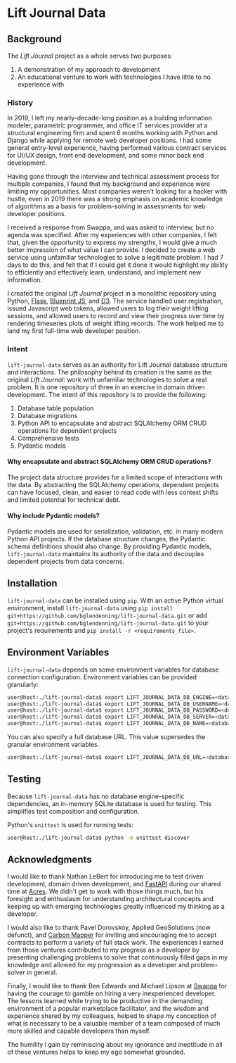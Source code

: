 # Lift Journal Data

## Background

The _Lift Journal_ project as a whole serves two purposes:

1. A demonstration of my approach to development
2. An educational venture to work with technologies I have little to no experience with

### History

In 2019, I left my nearly-decade-long position as a building information modeler, parametric programmer, and office IT services provider at a structural engineering firm and spent 6 months working with Python and Django while applying for remote web developer positions. I had some general entry-level experience, having performed various contract services for UI/UX design, front end development, and some minor back end development.

Having gone through the interview and technical assessment process for multiple companies, I found that my background and experience were limiting my opportunities. Most companies weren't looking for a hacker with hustle, even in 2019 there was a strong emphasis on academic knowledge of algorithms as a basis for problem-solving in assessments for web developer positions.

I received a response from Swappa, and was asked to interview, but no agenda was specified. After my experiences with other companies, I felt that, given the opportunity to express my strengths, I would give a much better impression of what value I can provide. I decided to create a web service using unfamiliar technologies to solve a legitimate problem. I had 7 days to do this, and felt that if I could get it done it would highlight my ability to efficiently and effectively learn, understand, and implement new information.

I created the original _Lift Journal_ project in a monolithic repository using Python, [Flask](https://flask.palletsprojects.com/en/3.0.x/), [Blueprint JS](https://blueprintjs.com/), and [D3](https://d3js.org/). The service handled user registration, issued Javascript web tokens, allowed users to log their weight lifting sessions, and allowed users to record and view their progress over time by rendering timeseries plots of weight lifting records. The work helped me to land my first full-time web developer position.

### Intent

`lift-journal-data` serves as an authority for Lift Journal database structure and interactions. The philosophy behind its creation is the same as the original _Lift Journal_: work with unfamiliar technologies to solve a real problem. It is one repository of three in an exercise in domain driven development. The intent of this repository is to provide the following:

1. Database table population
2. Database migrations
3. Python API to encapsulate and abstract SQLAlchemy ORM CRUD operations for dependent projects
4. Comprehensive tests
5. Pydantic models

#### Why encapsulate and abstract SQLAlchemy ORM CRUD operations?

The project data structure provides for a limited scope of interactions with the data. By abstracting the SQLAlchemy operations, dependent projects can have focused, clean, and easier to read code with less context shifts and limited potential for technical debt.

#### Why include Pydantic models?

Pydantic models are used for serialization, validation, etc. in many modern Python API projects. If the database structure changes, the Pydantic schema definitions should also change. By providing Pydantic models, `lift-journal-data` maintains its authority of the data and decouples dependent projects from data concerns.

## Installation

`lift-journal-data` can be installed using `pip`. With an active Python virtual environment, install `lift-journal-data` using `pip install git+https://github.com/bglendenning/lift-journal-data.git` or add `git+https://github.com/bglendenning/lift-journal-data.git` to your project's requirements and `pip install -r <requirements_file>`.

## Environment Variables

`lift-journal-data` depends on some environment variables for database connection configuration. Environment variables can be provided granularly:

```bash
user@host:./lift-journal-data$ export LIFT_JOURNAL_DATA_DB_ENGINE=<database engine>
user@host:./lift-journal-data$ export LIFT_JOURNAL_DATA_DB_USERNAME=<database username>
user@host:./lift-journal-data$ export LIFT_JOURNAL_DATA_DB_PASSWORD=<database password>
user@host:./lift-journal-data$ export LIFT_JOUNRAL_DATA_DB_SERVER=<database server>
user@host:./lift-journal-data$ export LIFT_JOURNAL_DATA_DB_NAME=<database name>
```

You can also specify a full database URL. This value supersedes the granular environment variables.

```bash
user@host:./lift-journal-data$ export LIFT_JOURNAL_DATA_DB_URL=<database url>
```

## Testing

Because `lift-journal-data` has no database engine-specific dependencies, an in-memory SQLite database is used for testing. This simplifies test composition and configuration.

Python's `unittest` is used for running tests:

```bash
user@host:./lift-journal-data$ python -m unittest discover
```

## Acknowledgments

I would like to thank Nathan LeBert for introducing me to test driven development, domain driven development, and [FastAPI](https://fastapi.tiangolo.com/) during our shared time at [Acres](https://www.acres.com/). We didn't get to work with those things much, but his foresight and enthusiasm for understanding architectural concepts and keeping up with emerging technologies greatly influenced my thinking as a developer.

I would also like to thank Pavel Dorovskoy, Applied GeoSolutions (now defunct), and [Carbon Mapper](https://carbonmapper.org/) for inviting and encouraging me to accept contracts to perform a variety of full stack work. The experiences I earned from those ventures contributed to my progress as a developer by presenting challenging problems to solve that continuously filled gaps in my knowledge and allowed for my progression as a developer and problem-solver in general.

Finally, I would like to thank Ben Edwards and Michael Lipson at [Swappa](https://swappa.com/) for having the courage to gamble on hiring a very inexperienced developer. The lessons learned while trying to be productive in the demanding environment of a popular marketplace facilitator, and the wisdom and experience shared by my colleagues, helped to shape my conception of what is necessary to be a valuable member of a team composed of much more skilled and capable developers than myself. 

The humility I gain by reminiscing about my ignorance and ineptitude in all of these ventures helps to keep my ego somewhat grounded.
